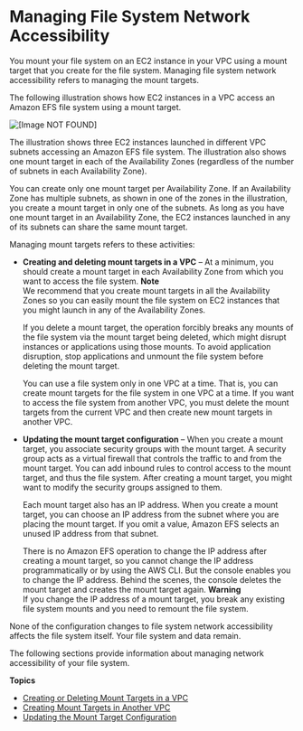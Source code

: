 # Managing File System Network Accessibility<a name="manage-fs-access"></a>

You mount your file system on an EC2 instance in your VPC using a mount target that you create for the file system\. Managing file system network accessibility refers to managing the mount targets\. 

The following illustration shows how EC2 instances in a VPC access an Amazon EFS file system using a mount target\. 

![\[Image NOT FOUND\]](http://docs.aws.amazon.com/efs/latest/ug/images/overview-flow.png)

The illustration shows three EC2 instances launched in different VPC subnets accessing an Amazon EFS file system\. The illustration also shows one mount target in each of the Availability Zones \(regardless of the number of subnets in each Availability Zone\)\.

You can create only one mount target per Availability Zone\. If an Availability Zone has multiple subnets, as shown in one of the zones in the illustration, you create a mount target in only one of the subnets\. As long as you have one mount target in an Availability Zone, the EC2 instances launched in any of its subnets can share the same mount target\.

Managing mount targets refers to these activities:
+ **Creating and deleting mount targets in a VPC** – At a minimum, you should create a mount target in each Availability Zone from which you want to access the file system\. 
**Note**  
We recommend that you create mount targets in all the Availability Zones so you can easily mount the file system on EC2 instances that you might launch in any of the Availability Zones\.

  If you delete a mount target, the operation forcibly breaks any mounts of the file system via the mount target being deleted, which might disrupt instances or applications using those mounts\. To avoid application disruption, stop applications and unmount the file system before deleting the mount target\.

  You can use a file system only in one VPC at a time\. That is, you can create mount targets for the file system in one VPC at a time\. If you want to access the file system from another VPC, you must delete the mount targets from the current VPC and then create new mount targets in another VPC\. 
+ **Updating the mount target configuration** – When you create a mount target, you associate security groups with the mount target\. A security group acts as a virtual firewall that controls the traffic to and from the mount target\. You can add inbound rules to control access to the mount target, and thus the file system\. After creating a mount target, you might want to modify the security groups assigned to them\.

  Each mount target also has an IP address\. When you create a mount target, you can choose an IP address from the subnet where you are placing the mount target\. If you omit a value, Amazon EFS selects an unused IP address from that subnet\.

  There is no Amazon EFS operation to change the IP address after creating a mount target, so you cannot change the IP address programmatically or by using the AWS CLI\. But the console enables you to change the IP address\. Behind the scenes, the console deletes the mount target and creates the mount target again\. 
**Warning**  
If you change the IP address of a mount target, you break any existing file system mounts and you need to remount the file system\.

None of the configuration changes to file system network accessibility affects the file system itself\. Your file system and data remain\. 

The following sections provide information about managing network accessibility of your file system\. 

**Topics**
+ [Creating or Deleting Mount Targets in a VPC](manage-fs-access-create-delete-mount-targets.md)
+ [Creating Mount Targets in Another VPC](manage-fs-access-change-vpc.md)
+ [Updating the Mount Target Configuration](manage-fs-access-update-mount-target-config.md)